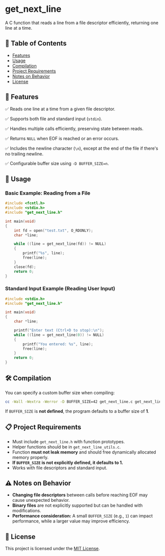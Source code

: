 # **get_next_line**

A C function that reads a line from a file descriptor efficiently, returning one line at a time.

## 📜 Table of Contents
- [Features](#-features)
- [Usage](#-usage)
- [Compilation](#-compilation)
- [Project Requirements](#-project-requirements)
- [Notes on Behavior](#-notes-on-behavior)
- [License](#-license)

## 🚀 Features
✅ Reads one line at a time from a given file descriptor.

✅ Supports both file and standard input (`stdin`).

✅ Handles multiple calls efficiently, preserving state between reads.

✅ Returns `NULL` when EOF is reached or an error occurs.

✅ Includes the newline character (`\n`), except at the end of the file if there's no trailing newline.

✅ Configurable buffer size using `-D BUFFER_SIZE=n`.

## 📌 Usage

### **Basic Example: Reading from a File**
```c
#include <fcntl.h>
#include <stdio.h>
#include "get_next_line.h"

int main(void)
{
    int fd = open("test.txt", O_RDONLY);
    char *line;

    while ((line = get_next_line(fd)) != NULL)
    {
        printf("%s", line);
        free(line);
    }
    close(fd);
    return 0;
}
```

### **Standard Input Example (Reading User Input)**
```c
#include <stdio.h>
#include "get_next_line.h"

int main(void)
{
    char *line;

    printf("Enter text (Ctrl+D to stop):\n");
    while ((line = get_next_line(0)) != NULL)
    {
        printf("You entered: %s", line);
        free(line);
    }
    return 0;
}
```

## 🛠 Compilation  
You can specify a custom buffer size when compiling:    
```sh
cc -Wall -Wextra -Werror -D BUFFER_SIZE=42 get_next_line.c get_next_line_utils.c main.c -o gnl
```
If `BUFFER_SIZE` is **not defined**, the program defaults to a buffer size of **1**.

## 📋 Project Requirements  
- Must include `get_next_line.h` with function prototypes.  
- Helper functions should be in `get_next_line_utils.c`.  
- Function **must not leak memory** and should free dynamically allocated memory properly.  
- **If `BUFFER_SIZE` is not explicitly defined, it defaults to 1.**  
- Works with file descriptors and standard input.  

## ⚠️ Notes on Behavior
- **Changing file descriptors** between calls before reaching EOF may cause unexpected behavior.  
- **Binary files** are not explicitly supported but can be handled with modifications.  
- **Performance consideration:** A small `BUFFER_SIZE` (e.g., `1`) can impact performance, while a larger value may improve efficiency.  

## 📄 License  
This project is licensed under the [MIT License](LICENSE).  
